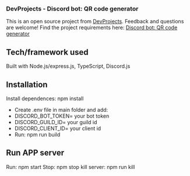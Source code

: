 ### DevProjects - Discord bot: QR code generator

This is an open source project from [DevProjects](http://www.codementor.io/projects). Feedback and questions are welcome!
Find the project requirements here: [Discord bot: QR code generator](https://www.codementor.io/projects/tool/discord-bot-qr-code-generator-cgkm8b16qf)

## Tech/framework used
Built with Node.js/express.js, TypeScript, Discord.js

## Installation
Install dependences: npm install
- Create .env file in main folder and add:
- DISCORD_BOT_TOKEN= your bot token
- DISCORD_GUILD_ID= your guild id
- DISCORD_CLIENT_ID= your client id
- Run: npm run build

## Run APP server
Run: npm start
Stop: npm stop
kill server: npm run kill